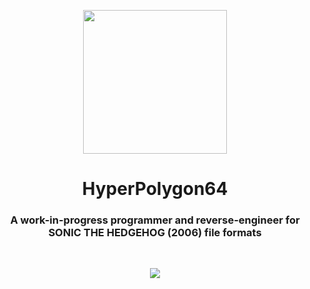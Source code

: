 <p align="center">
    <img src="https://avatars0.githubusercontent.com/u/34012267?s=460&u=742820567aba3c034cbbf1f6270cd8552a9ae604&v=4" width="230" height="230"/>
</p>

<h1 align="center">HyperPolygon64</h1>

<h3 align="center">A work-in-progress programmer and reverse-engineer for SONIC THE HEDGEHOG (2006) file formats</h3>

<br>

<p align="center">
    <img src="https://github-readme-stats.vercel.app/api?username=HyperPolygon64&show_icons=true&title_color=D61111&text_color=FFECE9&icon_color=D61111&bg_color=181818"/>
</p>
